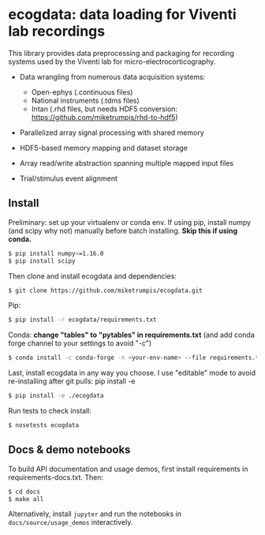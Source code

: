 # ecogdata: data loading for Viventi lab recordings

This library provides data preprocessing and packaging for recording systems used by the Viventi lab for micro-electrocorticography. 

* Data wrangling from numerous data acquisition systems:

  + Open-ephys (.continuous files)
  + National instruments (.tdms files)
  + Intan (.rhd files, but needs HDF5 conversion: https://github.com/miketrumpis/rhd-to-hdf5)
  
* Parallelized array signal processing with shared memory
* HDF5-based memory mapping and dataset storage
* Array read/write abstraction spanning multiple mapped input files
* Trial/stimulus event alignment

## Install

Preliminary: set up your virtualenv or conda env. 
If using pip, install numpy (and scipy why not) manually before batch installing.
**Skip this if using conda.**

```bash
$ pip install numpy<=1.16.0
$ pip install scipy
```

Then clone and install ecogdata and dependencies:

```bash
$ git clone https://github.com/miketrumpis/ecogdata.git
```

Pip:

```bash
$ pip install -r ecogdata/requirements.txt
```

Conda: **change "tables" to "pytables" in requirements.txt** (and add conda forge channel to your settings to avoid "-c")

```bash
$ conda install -c conda-forge -n <your-env-name> --file requirements.txt
```

Last, install ecogdata in any way you choose. 
I use "editable" mode to avoid re-installing after git pulls: pip install -e 

```bash
$ pip install -e ./ecogdata
```

Run tests to check install:

```bash
$ nosetests ecogdata
```

## Docs & demo notebooks

To build API documentation and usage demos, first install requirements in requirements-docs.txt.
Then:

```bash
$ cd docs
$ make all
```

Alternatively, install ``jupyter`` and run the notebooks in ``docs/source/usage_demos`` interactively.